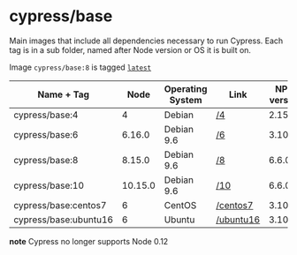 # cypress/base

Main images that include all dependencies necessary to run Cypress.
Each tag is in a sub folder, named after Node version or OS it is built on.

Image `cypress/base:8` is tagged [`latest`](https://hub.docker.com/r/cypress/base/tags/)

Name + Tag | Node | Operating System | Link | NPM version | Yarn version
--- | --- | --- | --- | --- | ---
cypress/base:4 | 4 | Debian | [/4](4) | 2.15.11 | 0.24.4
cypress/base:6 | 6.16.0 | Debian 9.6 | [/6](6) | 3.10.10 | 1.12.3
cypress/base:8 | 8.15.0 | Debian 9.6 | [/8](8) | 6.6.0 | 1.12.3
cypress/base:10 | 10.15.0 | Debian 9.6 | [/10](10) | 6.6.0 | 1.12.3
cypress/base:centos7 | 6 | CentOS | [/centos7](centos7) | 3.10.10 | 🚫
cypress/base:ubuntu16 | 6 | Ubuntu | [/ubuntu16](ubuntu16) | 3.10.10 | 🚫

**note** Cypress no longer supports Node 0.12
